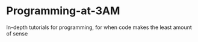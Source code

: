 # Programming-at-3AM
In-depth tutorials for programming, for when code makes the least amount of sense
